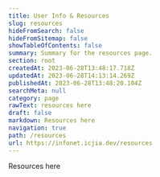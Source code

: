 ```yaml
---
title: User Info & Resources
slug: resources
hideFromSearch: false
hideFromSitemap: false
showTableOfContents: false
summary: Summary for the resources page.
section: root
createdAt: 2023-06-28T13:48:17.718Z
updatedAt: 2023-06-28T14:13:14.269Z
publishedAt: 2023-06-28T13:48:20.104Z
searchMeta: null
category: page
rawText: resources here
draft: false
markdown: Resources here
navigation: true
path: /resources
url: https://infonet.icjia.dev/resources
---
```


Resources here
